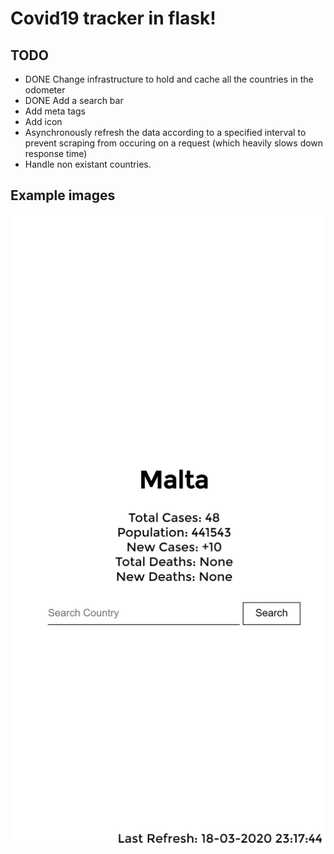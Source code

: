 # Covid19 tracker in flask!

## TODO

- DONE Change infrastructure to hold and cache all the countries in the odometer
- DONE Add a search bar
- Add meta tags
- Add icon
- Asynchronously refresh the data according to a specified interval to prevent scraping from occuring on a request (which heavily slows down response time)
- Handle non existant countries.

## Example images
![Example Image](images/image.png)
